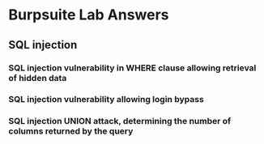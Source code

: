 # Burpsuite Lab Answers
## SQL injection 
### SQL injection vulnerability in WHERE clause allowing retrieval of hidden data

### SQL injection vulnerability allowing login bypass

### SQL injection UNION attack, determining the number of columns returned by the query
